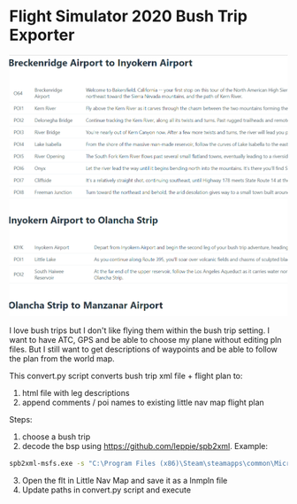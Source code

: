 # Flight Simulator 2020 Bush Trip Exporter

![](./example.png)

I love bush trips but I don't like flying them within the bush trip setting. I want to have ATC, GPS and be able to choose my plane without editing pln files. But I still want to get descriptions of waypoints and be able to follow the plan from the world map.

This convert.py script converts bush trip xml file + flight plan to:
1) html file with leg descriptions
2) append comments / poi names to existing little nav map flight plan

Steps:
1) choose a bush trip
2) decode the bsp using https://github.com/leppie/spb2xml. Example:

```bash
spb2xml-msfs.exe -s "C:\Program Files (x86)\Steam\steamapps\common\MicrosoftFlightSimulator\Packages\fs-base-propdefs\Propdefs\1.0\Common" "C:\Users\mb-dev\AppData\Roaming\Microsoft Flight Simulator\Packages\Official\Steam\asobo-bushtrip-nevada\Missions\Asobo\BushTrips\nevada\Nevada.spb"
```

3) Open the flt in Little Nav Map and save it as a lnmpln file
4) Update paths in convert.py script and execute